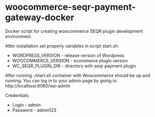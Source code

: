 # woocommerce-seqr-payment-gateway-docker
Docker script for creating woocommerce SEQR plugin development environment.

After installation set properly variables in script start.sh:
* WORDPRESS_VERSION - release version of Wordpress
* WOOCOMMERCE_VERSION - ecommerce plugin version
* WC_SEQR_PLUGIN_DIR - directory with seqr payment plugin

After running ./start.sh container with Woocommerce should be up and running.
You can log in to your admin page by going to http://localhost:8080/wp-admin

Credentials:
* Login - admin
* Password - admin123
